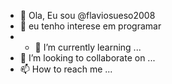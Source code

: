 - 👋 Ola, Eu sou @flaviosueso2008
- 👀 eu tenho interese em programar
- - 🌱 I’m currently learning ...
- 💞️ I’m looking to collaborate on ...
- 📫 How to reach me ...

<!---
flaviosueso2008/flaviosueso2008 is a ✨ special ✨ repository because its `README.md` (this file) appears on your GitHub profile.
You can click the Preview link to take a look at your changes.
--->
